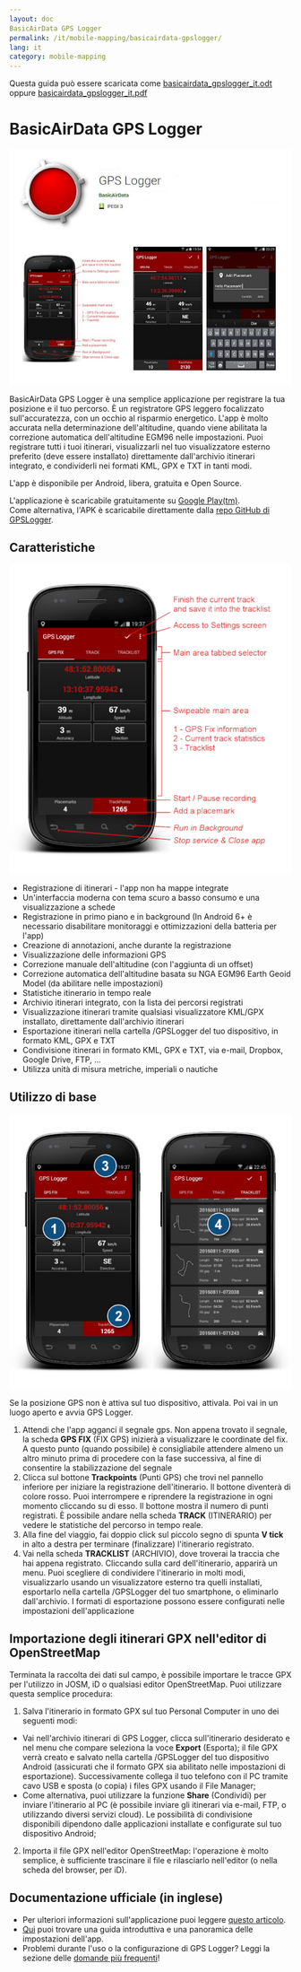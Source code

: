 ```yaml
---
layout: doc
BasicAirData GPS Logger
permalink: /it/mobile-mapping/basicairdata-gpslogger/
lang: it
category: mobile-mapping
---
```


Questa guida può essere scaricata come [basicairdata_gpslogger_it.odt](/files/basicairdata_gpslogger_it.odt) oppure [basicairdata_gpslogger_it.pdf](/files/basicairdata_gpslogger_it.pdf)

BasicAirData GPS Logger
=======================

![BasicAirData-GPSLogger-002][]

BasicAirData GPS Logger è una semplice applicazione per registrare la tua posizione e il tuo percorso. È un registratore GPS leggero focalizzato sull'accuratezza, con un occhio al risparmio energetico. L'app è molto accurata nella determinazione dell'altitudine, quando viene abilitata la correzione automatica dell'altitudine EGM96 nelle impostazioni. Puoi registrare tutti i tuoi itinerari, visualizzarli nel tuo visualizzatore esterno preferito (deve essere installato) direttamente dall'archivio itinerari integrato, e condividerli nei formati KML, GPX e TXT in tanti modi.

L'app è disponibile per Android, libera, gratuita e Open Source.

L'applicazione è scaricabile gratuitamente su [Google Play(tm)](https://play.google.com/store/apps/details?id=eu.basicairdata.graziano.gpslogger).<br>
Come alternativa, l'APK è scaricabile direttamente dalla [repo GitHub di GPSLogger](https://github.com/BasicAirData/GPSLogger/tree/master/apk).

Caratteristiche
--------

![BasicAirData-GPSLogger-000][]

* Registrazione di itinerari - l'app non ha mappe integrate
* Un'interfaccia moderna con tema scuro a basso consumo e una visualizzazione a schede
* Registrazione in primo piano e in background (In Android 6+ è necessario disabilitare monitoraggi e ottimizzazioni della batteria per l'app)
* Creazione di annotazioni, anche durante la registrazione
* Visualizzazione delle informazioni GPS
* Correzione manuale dell'altitudine (con l'aggiunta di un offset)
* Correzione automatica dell'altitudine basata su NGA EGM96 Earth Geoid Model (da abilitare nelle impostazioni)
* Statistiche itinerario in tempo reale
* Archivio itinerari integrato, con la lista dei percorsi registrati
* Visualizzazione itinerari tramite qualsiasi visualizzatore KML/GPX installato, direttamente dall'archivio itinerari
* Esportazione itinerari nella cartella /GPSLogger del tuo dispositivo, in formato KML, GPX e TXT
* Condivisione itinerari in formato KML, GPX e TXT, via e-mail, Dropbox, Google Drive, FTP, ...
* Utilizza unità di misura metriche, imperiali o nautiche

Utilizzo di base
-----------

![BasicAirData-GPSLogger-001][]

Se la posizione GPS non è attiva sul tuo dispositivo, attivala. Poi vai in un luogo aperto e avvia GPS Logger.

1. Attendi che l'app agganci il segnale gps. Non appena trovato il segnale, la scheda __GPS FIX__ (FIX GPS) inizierà a visualizzare le coordinate del fix. A questo punto (quando possibile) è consigliabile attendere almeno un altro minuto prima di procedere con la fase successiva, al fine di consentire la stabilizzazione del segnale
2. Clicca sul bottone __Trackpoints__ (Punti GPS) che trovi nel pannello inferiore per iniziare la registrazione dell'itinerario. Il bottone diventerà di colore rosso. Puoi interrompere e riprendere la registrazione in ogni momento cliccando su di esso. Il bottone mostra il numero di punti registrati.
È possibile andare nella scheda __TRACK__ (ITINERARIO) per vedere le statistiche del percorso in tempo reale.
3. Alla fine del viaggio, fai doppio click sul piccolo segno di spunta __V tick__ in alto a destra per terminare (finalizzare) l'itinerario registrato.
4. Vai nella scheda __TRACKLIST__ (ARCHIVIO), dove troverai la traccia che hai appena registrato. Cliccando sulla card dell'itinerario, apparirà un menu. Puoi scegliere di condividere l'itinerario in molti modi, visualizzarlo usando un visualizzatore esterno tra quelli installati, esportarlo nella cartella /GPSLogger del tuo smartphone, o eliminarlo dall'archivio. I formati di esportazione possono essere configurati nelle impostazioni dell'applicazione

Importazione degli itinerari GPX nell'editor di OpenStreetMap
--------------------------------------------

Terminata la raccolta dei dati sul campo, è possibile importare le tracce GPX per l'utilizzo in JOSM, iD o qualsiasi editor OpenStreetMap.
Puoi utilizzare questa semplice procedura:

1. Salva l'itinerario in formato GPX sul tuo Personal Computer in uno dei seguenti modi:
* Vai nell'archivio itinerari di GPS Logger, clicca sull'itinerario desiderato e nel menu che compare seleziona la voce __Export__ (Esporta); il file GPX verrà creato e salvato nella cartella /GPSLogger del tuo dispositivo Android (assicurati che il formato GPX sia abilitato nelle impostazioni di esportazione). Successivamente collega il tuo telefono con il PC tramite cavo USB e sposta (o copia) i files GPX usando il File Manager;
* Come alternativa, puoi utilizzare la funzione __Share__ (Condividi) per inviare l'itinerario al PC (è possibile inviare gli itinerari via e-mail, FTP, o utilizzando diversi servizi cloud). Le possibilità di condivisione disponibili dipendono dalle applicazioni installate e configurate sul tuo dispositivo Android;
2. Importa il file GPX nell'editor OpenStreetMap: l'operazione è molto semplice, è sufficiente trascinare il file e rilasciarlo nell'editor (o nella scheda del browser, per iD).

Documentazione ufficiale (in inglese)
----------------------

- Per ulteriori informazioni sull'applicazione puoi leggere [questo articolo](http://www.basicairdata.eu/projects/android/android-gps-logger/).<br>
-  [Qui](http://www.basicairdata.eu/projects/android/android-gps-logger/getting-started-guide-for-gps-logger/) puoi trovare una guida introduttiva e una panoramica delle impostazioni dell'app.<br>
- Problemi durante l'uso o la configurazione di GPS Logger? Leggi la sezione delle [domande più frequenti](https://github.com/BasicAirData/GPSLogger/blob/master/readme.md#frequently-asked-questions)!

[BasicAirData-GPSLogger-002]: /images/mobile-mapping/basicairdata-gpslogger_002.en.jpg
[BasicAirData-GPSLogger-000]: /images/mobile-mapping/basicairdata-gpslogger_000.en.jpg
[BasicAirData-GPSLogger-001]: /images/mobile-mapping/basicairdata-gpslogger_001.en.jpg